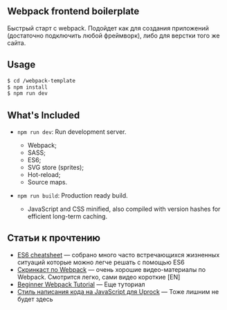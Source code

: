 ## Webpack frontend boilerplate 

Быстрый старт с webpack. Подойдет как для создания приложений (достаточно подключить любой фреймворк), либо для верстки того же сайта.

## Usage

``` bash
$ cd /webpack-template
$ npm install
$ npm run dev
```

## What's Included

- `npm run dev`: Run development server.
  - Webpack;
  - SASS;
  - ES6;
  - SVG store (sprites);
  - Hot-reload;
  - Source maps.

- `npm run build`: Production ready build.
  - JavaScript and CSS minified, also compiled with version hashes for efficient long-term caching.

## Статьи к прочтению
- [ES6 cheatsheet](https://github.com/DrkSephy/es6-cheatsheet) — собрано много часто встречающихся жизненных ситуаций которые можно легче решать с помощью ES6
- [Скринкаст по Webpack](https://laracasts.com/series/webpack-for-everyone/episodes/1) — очень хорошие видео-материалы по Webpack. Смотрится легко, сами видео короткие [EN]
- [Beginner Webpack Tutorial](https://github.com/AriaFallah/WebpackTutorial/tree/master/part1) — Еще туториал
- [Стиль написания кода на JavaScript для Uprock](https://github.com/uprock/javascript) — Тоже лишним не будет здесь